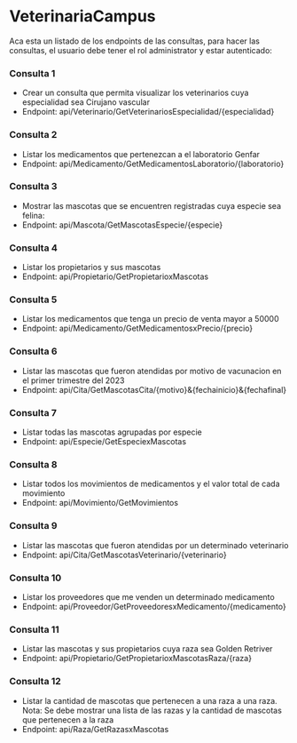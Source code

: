 # VeterinariaCampus
Aca esta un listado de los endpoints de las consultas, para hacer las consultas, el usuario debe tener el rol administrator y estar autenticado:

### Consulta 1

- Crear un consulta que permita visualizar los veterinarios cuya especialidad sea Cirujano vascular
- Endpoint: api/Veterinario/GetVeterinariosEspecialidad/{especialidad}

### Consulta 2

- Listar los medicamentos que pertenezcan a el laboratorio Genfar
- Endpoint: api/Medicamento/GetMedicamentosLaboratorio/{laboratorio}

### Consulta 3

- Mostrar las mascotas que se encuentren registradas cuya especie sea felina: 
- Endpoint: api/Mascota/GetMascotasEspecie/{especie}

### Consulta 4

- Listar los propietarios y sus mascotas
- Endpoint: api/Propietario/GetPropietarioxMascotas

### Consulta 5

- Listar los medicamentos que tenga un precio de venta mayor a 50000
- Endpoint: api/Medicamento/GetMedicamentosxPrecio/{precio}

### Consulta 6

- Listar las mascotas que fueron atendidas por motivo de vacunacion en el primer trimestre del 2023
- Endpoint: api/Cita/GetMascotasCita/{motivo}&{fechainicio}&{fechafinal}

### Consulta 7

- Listar todas las mascotas agrupadas por especie
- Endpoint: api/Especie/GetEspeciexMascotas

### Consulta 8

- Listar todos los movimientos de medicamentos y el valor total de cada movimiento
- Endpoint: api/Movimiento/GetMovimientos

### Consulta 9

- Listar las mascotas que fueron atendidas por un determinado veterinario
- Endpoint: api/Cita/GetMascotasVeterinario/{veterinario}

### Consulta 10

- Listar los proveedores que me venden un determinado medicamento
- Endpoint: api/Proveedor/GetProveedoresxMedicamento/{medicamento}

### Consulta 11

- Listar las mascotas y sus propietarios cuya raza sea Golden Retriver
- Endpoint: api/Propietario/GetPropietarioxMascotasRaza/{raza}

### Consulta 12

- Listar la cantidad de mascotas que pertenecen a una raza a una raza. Nota: Se debe mostrar una lista de las razas y la cantidad de mascotas que pertenecen a la raza
- Endpoint: api/Raza/GetRazasxMascotas
